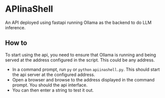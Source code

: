 # APIinaShell
An API deployed using fastapi running Ollama as the backend to do LLM inference.

## How to
To start using the api, you need to ensure that Ollama is running and being served at the address configured in the script. This could be any address.
- In a command prompt, run `py` or `python` `apiinashell.py`.
This should start the api server at the configured address.
- Open a browser and browse to the address displayed in the command prompt. You should the api interface.
- You can then enter a string to test it out.
